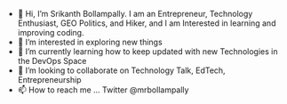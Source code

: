 - 👋 Hi, I’m Srikanth Bollampally. I am an Entrepreneur, Technology Enthusiast, GEO Politics, and Hiker, and I am Interested in learning and improving coding.
- 👀 I’m interested in exploring new things 
- 🌱 I’m currently learning how to keep updated with new Technologies in the DevOps Space 
- 💞️ I’m looking to collaborate on Technology Talk, EdTech, Entrepreneurship 
- 📫 How to reach me ... Twitter @mrbollampally
